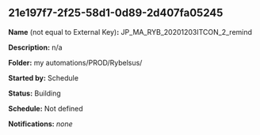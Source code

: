 ## 21e197f7-2f25-58d1-0d89-2d407fa05245

**Name** (not equal to External Key)**:** JP_MA_RYB_20201203ITCON_2_remind

**Description:** n/a

**Folder:** my automations/PROD/Rybelsus/

**Started by:** Schedule

**Status:** Building

**Schedule:** Not defined

**Notifications:** _none_

